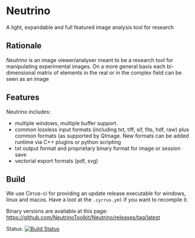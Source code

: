 Neutrino
========

A light, expandable and full featured image analysis tool for research


Rationale
---------

*Neutrino* is an image viewer/analyser meant to be a research tool for manipulating experimental images. On a more general basis each bi-dimensional matrix of elements in the real or in the complex field can be seen as an image

Features
--------

Neutrino includes:

* multiple windows, multiple buffer support.
* common lossless input formats (including txt, tiff, sif, fits, hdf, raw) plus common formats (as supported by QImage. New formats can be added runtime via C++ plugins or python scripting
* txt output format and proprietary binary format for image or session save
* vectorial export formats (pdf, svg)


Build 
-----

We use Cirrus-ci for providing an update release executable for windows, linux and macos. Have a loot at the `.cyrrus.yml` if you want to recompile it.

Binary versions are available at this page: https://github.com/NeutrinoToolkit/Neutrino/releases/tag/latest

Status: [![Build Status](https://api.cirrus-ci.com/github/NeutrinoToolkit/Neutrino.svg?branch=master)](https://cirrus-ci.com/github/NeutrinoToolkit/Neutrino)
